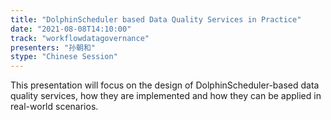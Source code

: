 ```yaml
---
title: "DolphinScheduler based Data Quality Services in Practice"
date: "2021-08-08T14:10:00" 
track: "workflowdatagovernance"
presenters: "孙朝和"
stype: "Chinese Session"
---
```

This presentation will focus on the design of DolphinScheduler-based data quality services, how they are implemented and how they can be applied in real-world scenarios.